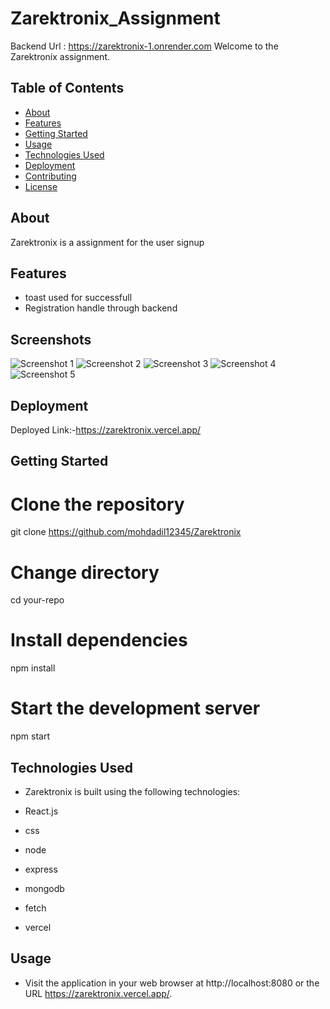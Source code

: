 # Zarektronix_Assignment
Backend Url : https://zarektronix-1.onrender.com
Welcome to the Zarektronix  assignment. 

## Table of Contents

- [About](#about)
- [Features](#features)
- [Getting Started](#getting-started)
- [Usage](#usage)
- [Technologies Used](#technologies-used)
- [Deployment](#deployment)
- [Contributing](#contributing)
- [License](#license)

## About

Zarektronix is a assignment for the user signup

## Features

- toast used for successfull
- Registration handle through backend


## Screenshots

![Screenshot 1](../zarefrontend/src/assets/pic-3.png)
![Screenshot 2](../zarefrontend/src/assets/pic-2.png)
![Screenshot 3](../zarefrontend/src/assets/pic-1.png)
![Screenshot 4](../zarefrontend/src/assets/pic-6.png)
![Screenshot 5](../zarefrontend/src/assets/pic-4.png)



## Deployment

Deployed Link:-https://zarektronix.vercel.app/

## Getting Started

# Clone the repository

git clone https://github.com/mohdadil12345/Zarektronix

# Change directory

cd your-repo

# Install dependencies

npm install

# Start the development server

npm start

## Technologies Used

- Zarektronix   is built using the following technologies:

- React.js
- css
- node
- express
- mongodb
- fetch
- vercel

## Usage

- Visit the application in your web browser at http://localhost:8080 or the URL https://zarektronix.vercel.app/.
